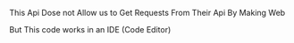 This Api Dose not Allow us to Get Requests From Their Api By Making Web 

But This code works in an IDE (Code Editor)
